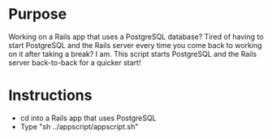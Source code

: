 # Purpose
Working on a Rails app that uses a PostgreSQL database? Tired of having to start PostgreSQL and the Rails server every time you come back to working on it after taking a break? I am. This script starts PostgreSQL and the Rails server back-to-back for a quicker start!
# Instructions
* cd into a Rails app that uses PostgreSQL
* Type "sh ../appscript/appscript.sh"